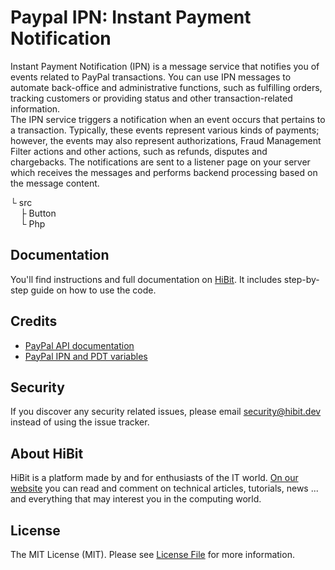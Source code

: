 # Paypal IPN: Instant Payment Notification
Instant Payment Notification (IPN) is a message service that notifies you of events related to PayPal transactions. You can use IPN messages to automate back-office and administrative functions, such as fulfilling orders, tracking customers or providing status and other transaction-related information.  
The IPN service triggers a notification when an event occurs that pertains to a transaction. Typically, these events represent various kinds of payments; however, the events may also represent authorizations, Fraud Management Filter actions and other actions, such as refunds, disputes and chargebacks. The notifications are sent to a listener page on your server which receives the messages and performs backend processing based on the message content.  

└ src  
&nbsp;&nbsp;&nbsp;&nbsp;├ Button  
&nbsp;&nbsp;&nbsp;&nbsp;└ Php  
  

## Documentation
You'll find instructions and full documentation on [HiBit](https://www.hibit.dev/posts/68/paypal-ipn-instant-payment-notification). It includes step-by-step guide on how to use the code.

## Credits
- [PayPal API documentation](https://developer.paypal.com/docs/api/orders/v2/#orders-create-request-body)
- [PayPal IPN and PDT variables](https://developer.paypal.com/api/nvp-soap/ipn/IPNandPDTVariables)

## Security
If you discover any security related issues, please email security@hibit.dev instead of using the issue tracker.

## About HiBit
HiBit is a platform made by and for enthusiasts of the IT world. [On our website](https://www.hibit.dev) you can read and comment on technical articles, tutorials, news ... and everything that may interest you in the computing world.

## License
The MIT License (MIT). Please see [License File](LICENSE.md) for more information.
